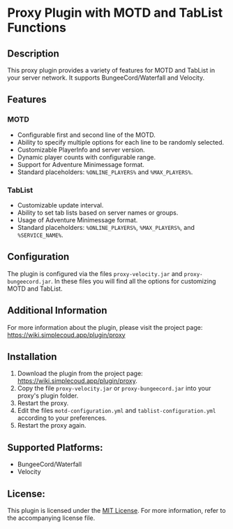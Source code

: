 # Proxy Plugin with MOTD and TabList Functions
## Description

This proxy plugin provides a variety of features for MOTD and TabList in your server network. It supports BungeeCord/Waterfall and Velocity.

## Features

### MOTD

- Configurable first and second line of the MOTD.
- Ability to specify multiple options for each line to be randomly selected.
- Customizable PlayerInfo and server version.
- Dynamic player counts with configurable range.
- Support for Adventure Minimessage format.
- Standard placeholders: `%ONLINE_PLAYERS%` and `%MAX_PLAYERS%`.

### TabList

- Customizable update interval.
- Ability to set tab lists based on server names or groups.
- Usage of Adventure Minimessage format.
- Standard placeholders: `%ONLINE_PLAYERS%`, `%MAX_PLAYERS%`, and `%SERVICE_NAME%`.

## Configuration

The plugin is configured via the files `proxy-velocity.jar` and `proxy-bungeecord.jar`. In these files you will find all the options for customizing MOTD and TabList.

## Additional Information

For more information about the plugin, please visit the project page: <https://wiki.simplecoud.app/plugin/proxy>

## Installation

1. Download the plugin from the project page: <https://wiki.simplecoud.app/plugin/proxy>.
2. Copy the file `proxy-velocity.jar` or `proxy-bungeecord.jar` into your proxy's plugin folder.
3. Restart the proxy.
4. Edit the files `motd-configuration.yml` and `tablist-configuration.yml` according to your preferences.
5. Restart the proxy again.

## Supported Platforms:

- BungeeCord/Waterfall
- Velocity

## License:

This plugin is licensed under the [MIT License](https://opensource.org/licenses/MIT). For more information, refer to the accompanying license file.